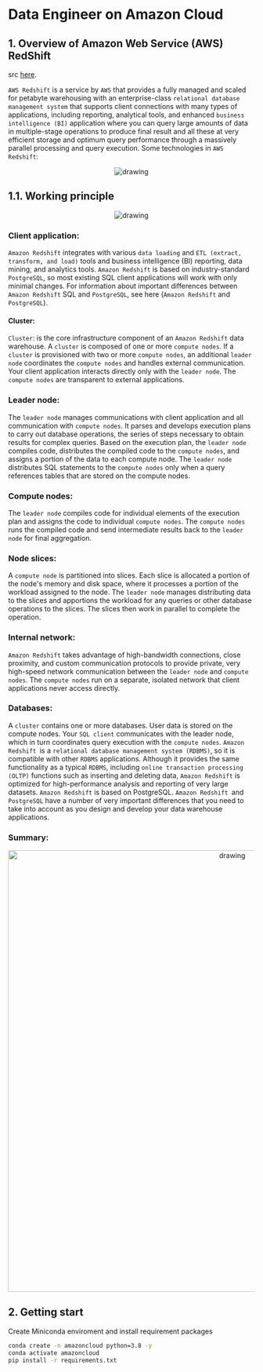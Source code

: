 # Data Engineer on Amazon Cloud

##  1. Overview of Amazon Web Service (AWS) RedShift
src [here](https://www.educba.com/what-is-aws-redshift/).

`AWS Redshift` is a service by `AWS` that provides a fully managed and scaled for petabyte warehousing with an enterprise-class `relational database management system` that supports client connections with many types of applications, including reporting, analytical tools, and enhanced `business intelligence (BI)` application where you can query large amounts of data in multiple-stage operations to produce final result and all these at very efficient storage and optimum query performance through a massively parallel processing and query execution.
Some technologies in `AWS Redshift`:

<p align = "center">
    <img src="https://cdn.educba.com/academy/wp-content/uploads/2019/09/What-is-AWS-RedShift-768x428.png" alt="drawing"/>
</p>

## 1.1. Working principle

<p align = "center">
    <img src="https://docs.aws.amazon.com/redshift/latest/dg/images/02-NodeRelationships.png" alt="drawing"/>
</p>

### Client application:
`Amazon Redshift` integrates with various `data loading` and `ETL (extract, transform, and load)` tools and business intelligence (BI) reporting, data mining, and analytics tools. `Amazon Redshift` is based on industry-standard `PostgreSQL`, so most existing SQL client applications will work with only minimal changes. For information about important differences between `Amazon Redshift` SQL and `PostgreSQL`, see here (`Amazon Redshift` and `PostgreSQL`).
#### Cluster:
`Cluster`: is the core infrastructure component of an `Amazon Redshift` data warehouse.
A `cluster` is composed of one or more `compute nodes`. If a `cluster` is provisioned with two or more `compute nodes`, an additional `leader node` coordinates the `compute nodes` and handles external communication. Your client application interacts directly only with the `leader node`. The `compute nodes` are transparent to external applications.
### Leader node:
The `leader node` manages communications with client application and all communication with `compute nodes`. It parses and develops execution plans to carry out database operations, the series of steps necessary to obtain results for complex queries. Based on the execution plan, the `leader node` compiles code, distributes the compiled code to the `compute nodes`, and assigns a portion of the data to each compute node.
The `leader node` distributes SQL statements to the `compute nodes` only when a query references tables that are stored on the compute nodes.
### Compute nodes:
The `leader node` compiles code for individual elements of the execution plan and assigns the code to individual `compute nodes`. The `compute nodes` runs the compiled code and send intermediate results back to the `leader node` for final aggregation.
### Node slices:
A `compute node` is partitioned into slices. Each slice is allocated a portion of the node's memory and disk space, where it processes a portion of the workload assigned to the node.
The `leader node` manages distributing data to the slices and apportions the workload for any queries or other database operations to the slices. The slices then work in parallel to complete the operation.
### Internal network:
`Amazon Redshift` takes advantage of high-bandwidth connections, close proximity, and custom communication protocols to provide private, very high-speed network communication between the `leader node` and `compute nodes`. The `compute nodes` run on a separate, isolated network that client applications never access directly.
### Databases:
A `cluster` contains one or more databases. User data is stored on the compute nodes. Your `SQL client` communicates with the leader node, which in turn coordinates query execution with the `compute nodes`.
`Amazon Redshift `is a `relational database management system (RDBMS)`, so it is compatible with other `RDBMS` applications. Although it provides the same functionality as a typical `RDBMS`, including `online transaction processing (OLTP)` functions such as inserting and deleting data, `Amazon Redshift` is optimized for high-performance analysis and reporting of very large datasets.
`Amazon Redshift` is based on PostgreSQL. `Amazon Redshift `and `PostgreSQL` have a number of very important differences that you need to take into account as you design and develop your data warehouse applications.

### Summary:

<p align = "center">
    <img src="https://cdn.educba.com/academy/wp-content/uploads/2019/09/aws-redshift.png" alt="drawing" width = 900/>
</p>

##  2. Getting start
Create Miniconda enviroment and install requirement packages
```bash
conda create -n amazoncloud python=3.8 -y
conda activate amazoncloud
pip install -r requirements.txt
```